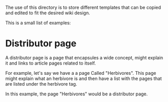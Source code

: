 The use of this directory is to store different templates that can be copied and edited to fit the desired wiki design.

This is a small list of examples:


# Distributor page 

A distributor page is a page that encapsules a wide concept, might explain it and links to article pages related to itself.

For example, let's say we have a a page Called "Herbivores". 
This page might explain what an herbivore is and then have a list with the pages that are listed under the herbivore tag.

In this example, the page "Herbivores" would be a distributor page.